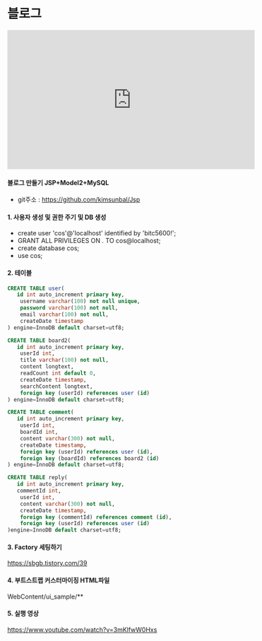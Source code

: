 <h1>블로그</h1>

<iframe width="560" height="315" src="https://www.youtube.com/embed/Ty5lJdd6RGY" title="YouTube video player" frameborder="0" allow="accelerometer; autoplay; clipboard-write; encrypted-media; gyroscope; picture-in-picture" allowfullscreen></iframe>

#### 블로그 만들기 JSP+Model2+MySQL

- git주소 : https://github.com/kimsunbal/Jsp


#### 1. 사용자 생성 및 권한 주기 및 DB 생성
- create user 'cos'@'localhost' identified by 'bitc5600!';
- GRANT ALL PRIVILEGES ON *.* TO cos@localhost;
- create database cos;
- use cos;

#### 2. 테이블
```sql
CREATE TABLE user(
   id int auto_increment primary key,
    username varchar(100) not null unique,
    password varchar(100) not null,
    email varchar(100) not null,
    createDate timestamp
) engine=InnoDB default charset=utf8;
```

```sql
CREATE TABLE board2(
   id int auto_increment primary key,
    userId int,
    title varchar(100) not null,
    content longtext,
    readCount int default 0,
    createDate timestamp,
    searchContent longtext,
    foreign key (userId) references user (id)
) engine=InnoDB default charset=utf8;
```

```sql
CREATE TABLE comment(
   id int auto_increment primary key,
    userId int,
    boardId int,
    content varchar(300) not null,
    createDate timestamp,
    foreign key (userId) references user (id),
    foreign key (boardId) references board2 (id)
) engine=InnoDB default charset=utf8;
```

```sql
CREATE TABLE reply(
   id int auto_increment primary key,
   commentId int,
    userId int,
    content varchar(300) not null,
    createDate timestamp,
    foreign key (commentId) references comment (id),
    foreign key (userId) references user (id)
)engine=InnoDB default charset=utf8;
```

#### 3. Factory 세팅하기
<https://sbgb.tistory.com/39>

#### 4. 부트스트랩 커스터마이징 HTML파일
WebContent/ui_sample/**

#### 5. 실행 영상
https://www.youtube.com/watch?v=3mKlfwW0Hxs

